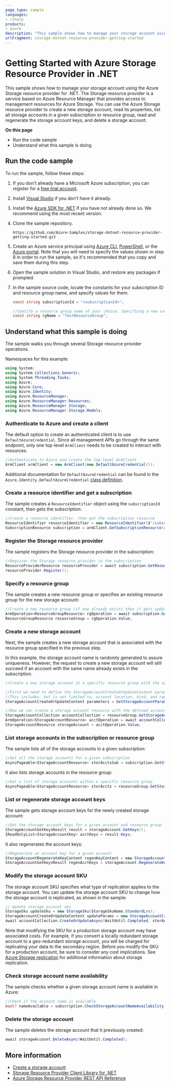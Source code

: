 ```yaml
---
page_type: sample
languages:
- csharp
products:
- azure
description: "This sample shows how to manage your storage account using the Azure Storage resource provider for .NET."
urlFragment: storage-dotnet-resource-provider-getting-started
---
```

# Getting Started with Azure Storage Resource Provider in .NET

This sample shows how to manage your storage account using the Azure Storage resource provider for .NET. The Storage resource provider is a service based on Azure Resource Manager that provides access to management resources for Azure Storage. You can use the Azure Storage resource provider to create a new storage account, read its properties, list all storage accounts in a given subscription or resource group, read and regenerate the storage account keys, and delete a storage account.  

**On this page**

- Run the code sample
- Understand what this sample is doing

## Run the code sample

To run the sample, follow these steps:

1. If you don't already have a Microsoft Azure subscription, you can register for a [free trial account](http://go.microsoft.com/fwlink/?LinkId=330212).
1. Install [Visual Studio](https://www.visualstudio.com/downloads/download-visual-studio-vs.aspx) if you don't have it already. 
1. Install the [Azure SDK for .NET](https://azure.microsoft.com/downloads/) if you have not already done so. We recommend using the most recent version.
1. Clone the sample repository.

    `https://github.com/Azure-Samples/storage-dotnet-resource-provider-getting-started.git`

1. Create an Azure service principal using [Azure CLI](https://azure.microsoft.com/documentation/articles/resource-group-authenticate-service-principal-cli/), [PowerShell](https://azure.microsoft.com/documentation/articles/resource-group-authenticate-service-principal/), or the [Azure portal](https://azure.microsoft.com/documentation/articles/resource-group-create-service-principal-portal/). Note that you will need to specify the values shown in step 8 in order to run the sample, so it's recommended that you copy and save them during this step.

1. Open the sample solution in Visual Studio, and restore any packages if prompted.
1. In the sample source code, locate the constants for your subscription ID and resource group name, and specify values for them. 

    ```csharp
    const string subscriptionId = "<subscriptionId>";
    
    //Specify a resource group name of your choice. Specifying a new value will create a new resource group.
    const string rgName = "TestResourceGroup";
    ```

## Understand what this sample is doing

The sample walks you through several Storage resource provider operations.

Namespaces for this example:

```csharp
using System;
using System.Collections.Generic;
using System.Threading.Tasks;
using Azure;
using Azure.Core;
using Azure.Identity;
using Azure.ResourceManager;
using Azure.ResourceManager.Resources;
using Azure.ResourceManager.Storage;
using Azure.ResourceManager.Storage.Models;
```

### Authenticate to Azure and create a client

The default option to create an authenticated client is to use `DefaultAzureCredential`. Since all management APIs go through the same endpoint, only one top-level `ArmClient` needs to be created to interact with resources.

```csharp
//Authenticate to Azure and create the top-level ArmClient
ArmClient armClient = new ArmClient(new DefaultAzureCredential());
```

Additional documentation for `DefaultAzureCredential` can be found in the `Azure.Identity.DefaultAzureCredential` [class definition](https://docs.microsoft.com/dotnet/api/azure.identity.defaultazurecredential).

### Create a resource identifier and get a subscription

The sample creates a `ResourceIdentifier` object using the `subscriptionId` constant, then gets the subscription:

```csharp
//Create a resource identifier, then get the subscription resource
ResourceIdentifier resourceIdentifier = new ResourceIdentifier($"/subscriptions/{subscriptionId}");
SubscriptionResource subscription = armClient.GetSubscriptionResource(resourceIdentifier);
```

### Register the Storage resource provider

The sample registers the Storage resource provider in the subscription:

```csharp
//Register the Storage resource provider in the subscription
ResourceProviderResource resourceProvider = await subscription.GetResourceProviderAsync("Microsoft.Storage");
resourceProvider.Register();
```

### Specify a resource group

The sample creates a new resource group or specifies an existing resource group for the new storage account:

```csharp
//Create a new resource group (if one already exists then it gets updated)
ArmOperation<ResourceGroupResource> rgOperation = await subscription.GetResourceGroups().CreateOrUpdateAsync(WaitUntil.Completed, rgName, new ResourceGroupData(location));
ResourceGroupResource resourceGroup = rgOperation.Value;
```

### Create a new storage account

Next, the sample creates a new storage account that is associated with the resource group specified in the previous step.

In this example, the storage account name is randomly generated to assure uniqueness. However, the request to create a new storage account will still succeed if an account with the same name already exists in the subscription.

```csharp
//Create a new storage account in a specific resource group with the specified account name (request still succeeds if one already exists)

//First we need to define the StorageAccountCreateOrUpdateContent parameters
//This includes, but is not limited to, account location, kind, and replication type
StorageAccountCreateOrUpdateContent parameters = GetStorageAccountParameters();

//Now we can create a storage account resource with the defined account name and parameters
StorageAccountCollection accountCollection = resourceGroup.GetStorageAccounts();
ArmOperation<StorageAccountResource> acctOperation = await accountCollection.CreateOrUpdateAsync(WaitUntil.Completed, storAccountName, parameters);
StorageAccountResource storageAccount = acctOperation.Value;
```

### List storage accounts in the subscription or resource group

The sample lists all of the storage accounts in a given subscription:

```csharp
//Get all the storage accounts for a given subscription
AsyncPageable<StorageAccountResource> storAcctsSub = subscription.GetStorageAccountsAsync();
```

It also lists storage accounts in the resource group:

```csharp
//Get a list of storage accounts within a specific resource group
AsyncPageable<StorageAccountResource> storAccts = resourceGroup.GetStorageAccounts().GetAllAsync();
```

### List or regenerate storage account keys

The sample gets storage account keys for the newly created storage account:

```csharp
//Get the storage account keys for a given account and resource group
StorageAccountGetKeysResult result = storageAccount.GetKeys();
IReadOnlyList<StorageAccountKey> acctKeys = result.Keys;
```

It also regenerates the account keys:

```csharp
//Regenerate an account key for a given account
StorageAccountRegenerateKeyContent regenKeyContent = new StorageAccountRegenerateKeyContent("key1");
StorageAccountGetKeysResult regenAcctKeys = storageAccount.RegenerateKey(regenKeyContent);
```

### Modify the storage account SKU

The storage account SKU specifies what type of replication applies to the storage account. You can update the storage account SKU to change how the storage account is replicated, as shown in the sample:

```csharp
// Update storage account sku
StorageSku updateSku = new StorageSku(StorageSkuName.StandardLrs);
StorageAccountCreateOrUpdateContent updateParams = new StorageAccountCreateOrUpdateContent(updateSku, kind, location);
await accountCollection.CreateOrUpdateAsync(WaitUntil.Completed, storAccountName, updateParams);
```

Note that modifying the SKU for a production storage account may have associated costs. For example, if you convert a locally redundant storage account to a geo-redundant storage account, you will be charged for replicating your data to the secondary region. Before you modify the SKU for a production account, be sure to consider any cost implications. See [Azure Storage replication](https://azure.microsoft.com/documentation/articles/storage-redundancy/) for additional information about storage replication.

### Check storage account name availability

The sample checks whether a given storage account name is available in Azure: 

```csharp
//Check if the account name is available
bool? nameAvailable = subscription.CheckStorageAccountNameAvailability(new StorageAccountNameAvailabilityContent(storAccountName)).Value.IsNameAvailable;
```

### Delete the storage account

The sample deletes the storage account that it previously created:

```csharp
await storageAccount.DeleteAsync(WaitUntil.Completed);
```

## More information

- [Create a storage account](https://azure.microsoft.com/documentation/articles/storage-create-storage-account/)
- [Storage Resource Provider Client Library for .NET](https://docs.microsoft.com/dotnet/api/overview/azure/storage/management)
- [Azure Storage Resource Provider REST API Reference](https://docs.microsoft.com/rest/api/storagerp)
